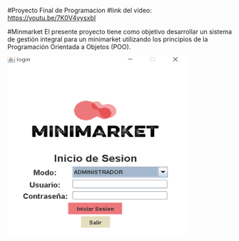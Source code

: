 #Proyecto Final de Programacion
#link del video: https://youtu.be/7K0V4yysxbI

#Minmarket
El presente proyecto tiene como objetivo desarrollar un sistema de gestión integral para un minimarket utilizando los principios de la Programación Orientada a Objetos (POO). 


<img src="src/img/loginCaptura.png" alt="Captura Login" width="400" height="400">

